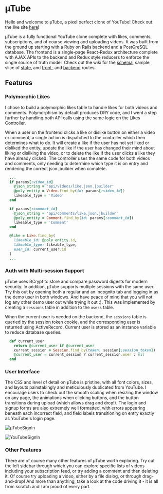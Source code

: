 # µTube

Hello and welcome to µTube, a pixel perfect clone of YouTube! Check out the live site [here][heroku]!

µTube is a fully functional YouTube clone complete with likes, comments, subscriptions, and of course viewing and uploading videos. It was built from the ground up starting with a Ruby on Rails backend and a PostGreSQL database. The frontend is a single-page React-Redux architecture complete with AJAX APIs to the backend and Redux style reducers to enforce the single source of truth model. Check out the wiki for the [schema][schema], sample slice of [state][state], and [front-][frontend] and [backend][backend] routes.

## Features
### Polymorphic Likes
I chose to build a polymorphic likes table to handle likes for both videos and comments. Polymorphism by default produces DRY code, and I went a step further by handling both API calls using the same logic on the Likes Controller.

When a user on the frontend clicks a like or dislike button on either a video or comment, a single action is dispatched to the controller which then determines what to do. It will create a like if the user has not yet liked or disliked the entity, update the like if the user has changed their mind about liking or disliking the video, or to delete the like if the user clicks a like they have already clicked. The controller uses the same code for both videos and comments, only needing to determine which type it is on entry and rendering the correct json jbuilder when complete.

```ruby
  ...
  if params[:video_id]
    @json_string = 'api/videos/like.json.jbuilder'
    @poly_entity = Video.find_by(id: params[:video_id])
    likeable_type = 'Video'
  end

  if params[:comment_id]
    @json_string = 'api/comments/like.json.jbuilder'
    @poly_entity = Comment.find_by(id: params[:comment_id])
    likeable_type = 'Comment'
  end

  @like = Like.find_by(
    likeable_id: @poly_entity.id,
    likeable_type: likeable_type,
    user_id: current_user.id
  )
  ...
```

### Auth with Multi-session Support
µTube uses BCrypt to store and compare password digests for modern security. In addition, µTube supports multiple sessions with the same user. Try this out by opening both a regular and an incognito tab and logging in as the demo user in both windows. And have peace of mind that you will not log any other demo user out while trying it out :). This was implemented by creating a `sessions` table in addition to the `users` table.

When the current user is needed on the backend, the `sessions` table is queried by the session token cookie, and the corresponding user is returned using ActiveRecord. Current user is stored as an instance variable to reduce database queries.

```ruby
  def current_user
    return @current_user if @current_user
    current_session = Session.find_by(token: session[:session_token])
    @current_user = current_session ? current_session.user : nil
  end
```


### User Interface
The CSS and level of detail on µTube is pristine, with all font colors, sizes, and layouts painstakingly and meticulously duplicated from YouTube. I encourage users to check out the smooth scaling when resizing the window on any page, the animations when clicking buttons, and the button transitions during upload (which allows drag and drop!). The login and signup forms are also extremely well formatted, with errors appearing beneath each incorrect field, and field labels transitioning on entry exactly as YouTube's login page.


![µTubeSignIn](https://github.com/vanduynamite/MuTube/blob/master/readme_imgs/µTube_sign_in.png)

![YouTubeSignIn](https://github.com/vanduynamite/MuTube/blob/master/readme_imgs/YouTube_sign_ing.png)

### Other Features
There are of course many other features of µTube worth exploring. Try out the left sidebar through which you can explore specific lists of videos including your subscription feed, or try adding a comment and then deleting it. Of course try uploading a video, either by a file dialog, or through drag-and-drop! And more than anything, take a look at the code driving it - it is all from scratch and I am proud of every part.

[heroku]: https://mutube.herokuapp.com/#/
[schema]: https://github.com/vanduynamite/MuTube/wiki/Schema
[state]: https://github.com/vanduynamite/MuTube/wiki/Sample-State
[frontend]: https://github.com/vanduynamite/MuTube/wiki/Frontend-Routes
[backend]: https://github.com/vanduynamite/MuTube/wiki/Backend-Routes
